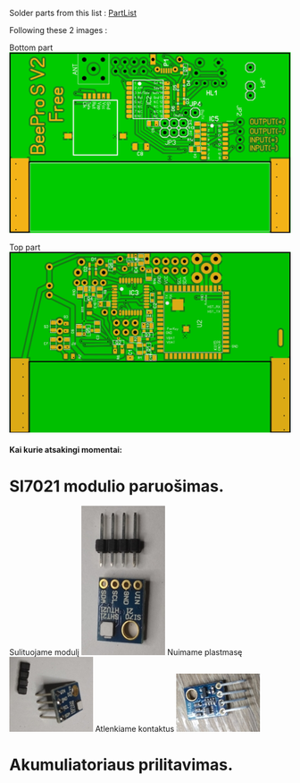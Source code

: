Solder parts from this list : [PartList](/Hardware/PartList.txt)

Following these 2 images :

Bottom part ![Bottom Side](/images/pcbBottom.jpeg)

Top part ![Up Side](/images/pcbUp.jpeg)

#### Kai kurie atsakingi momentai:

# SI7021 modulio paruošimas.                       
Sulituojame modulį ![0si](/images/0si.jpg)   Nuimame plastmasę ![1si](/images/1si.jpg)  Atlenkiame kontaktus ![2si](/images/2si.jpg)  

# Akumuliatoriaus prilitavimas.                       
   
